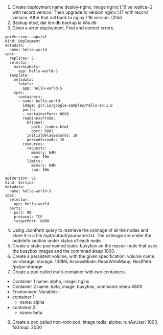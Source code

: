 1. Create deployment name deploy-nginx, image nginx:1.16 va replica=2 with record version. Then upgrade to version nginx:1.17 with record version. After that roll back to nginx:1.16 version. (20d) 
2. Backup etcd, dat ten db backup la k8s.db
3. Given a error deployment. Find and correct errors.
```
apiVersion: apps/v1
kind: Deployment
metadata:
  name: hello-world
spec:
  replicas: 5
  selector:
    matchLabels:
      app: hello-world-5
  template:
    metadata:
      labels:
        app: hello-world-5
    spec:
      containers:
      - name: hello-world
        image: gcr.io/google-samples/hello-ap:1.0
        ports:
        - containerPort: 8080
        readinessProbe:
          httpGet:
            path: /index.html
            port: 8081
          initialDelaySeconds: 10
          periodSeconds: 10
        resources:
          requests:
            memory: 64M
            cpu: 10m
          limits:
            memory: 64M
            cpu: 10m
---
apiVersion: v1
kind: Service
metadata:
  name: hello-world-5
spec:
  selector:
    app: hello-world
  ports:
  - port: 80
    protocol: TCP
    targetPort: 8080
```
4. Using JsonPath query to restrieve the osImage of all the nodes and store it in a file /opt/output/yourname.txt. The osImage are under the nodeInfo section under status of each node.
5. Create a static pod named static-busybox on the master node that uses the busybox images and the commnad sleep 1000.
6. Create a persistent volume, with the given specification: volume name: pv-storage; storage: 100Mi; AccessMode: ReadWriteMany; HostPath: /pv/pv-storage
7. Create a pod called multi-container with two containers.
  - Container 1 name: alpha, image: nginx
  - Container 2 name: beta, image: busybox, command: sleep 4800
  - Environment Variables:
  - container 1:
    - name: alpha
  - container 2:
    - name: beta 
   
8. Create a pod called non-root-pod, image redis: alpine; runAsUser: 1000; fsGroup: 2000
